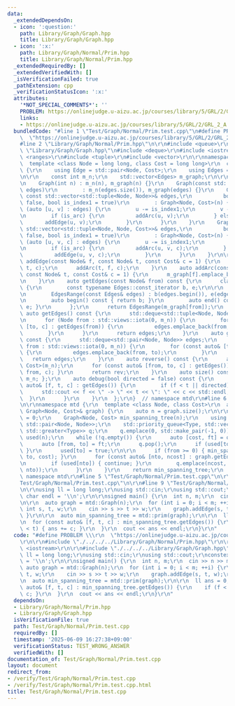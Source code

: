 ```yaml
---
data:
  _extendedDependsOn:
  - icon: ':question:'
    path: Library/Graph/Graph.hpp
    title: Library/Graph/Graph.hpp
  - icon: ':x:'
    path: Library/Graph/Normal/Prim.hpp
    title: Library/Graph/Normal/Prim.hpp
  _extendedRequiredBy: []
  _extendedVerifiedWith: []
  _isVerificationFailed: true
  _pathExtension: cpp
  _verificationStatusIcon: ':x:'
  attributes:
    '*NOT_SPECIAL_COMMENTS*': ''
    PROBLEM: https://onlinejudge.u-aizu.ac.jp/courses/library/5/GRL/2/GRL_2_A
    links:
    - https://onlinejudge.u-aizu.ac.jp/courses/library/5/GRL/2/GRL_2_A
  bundledCode: "#line 1 \"Test/Graph/Normal/Prim.test.cpp\"\n#define PROBLEM \\\r\n\
    \  \"https://onlinejudge.u-aizu.ac.jp/courses/library/5/GRL/2/GRL_2_A\"\r\n\r\n\
    #line 2 \"Library/Graph/Normal/Prim.hpp\"\n\r\n#include <queue>\r\n\r\n#line 2\
    \ \"Library/Graph/Graph.hpp\"\n#include <deque>\r\n#include <iostream>\r\n#include\
    \ <ranges>\r\n#include <tuple>\r\n#include <vector>\r\n\r\nnamespace mtd {\r\n\
    \  template <class Node = long long, class Cost = long long>\r\n  class Graph\
    \ {\r\n    using Edge = std::pair<Node, Cost>;\r\n    using Edges = std::vector<Edge>;\r\
    \n\r\n    const int m_n;\r\n    std::vector<Edges> m_graph;\r\n\r\n  public:\r\
    \n    Graph(int n) : m_n(n), m_graph(n) {}\r\n    Graph(const std::vector<Edges>&\
    \ edges)\r\n        : m_n(edges.size()), m_graph(edges) {}\r\n    Graph(int n,\
    \ const std::vector<std::tuple<Node, Node>>& edges,\r\n          bool is_arc =\
    \ false, bool is_index1 = true)\r\n        : Graph<Node, Cost>(n) {\r\n      for\
    \ (auto [u, v] : edges) {\r\n        u -= is_index1;\r\n        v -= is_index1;\r\
    \n        if (is_arc) {\r\n          addArc(u, v);\r\n        } else {\r\n   \
    \       addEdge(u, v);\r\n        }\r\n      }\r\n    }\r\n    Graph(int n, const\
    \ std::vector<std::tuple<Node, Node, Cost>>& edges,\r\n          bool is_arc =\
    \ false, bool is_index1 = true)\r\n        : Graph<Node, Cost>(n) {\r\n      for\
    \ (auto [u, v, c] : edges) {\r\n        u -= is_index1;\r\n        v -= is_index1;\r\
    \n        if (is_arc) {\r\n          addArc(u, v, c);\r\n        } else {\r\n\
    \          addEdge(u, v, c);\r\n        }\r\n      }\r\n    }\r\n\r\n    auto\
    \ addEdge(const Node& f, const Node& t, const Cost& c = 1) {\r\n      addArc(f,\
    \ t, c);\r\n      addArc(t, f, c);\r\n    }\r\n    auto addArc(const Node& f,\
    \ const Node& t, const Cost& c = 1) {\r\n      m_graph[f].emplace_back(t, c);\r\
    \n    }\r\n    auto getEdges(const Node& from) const {\r\n      class EdgesRange\
    \ {\r\n        const typename Edges::const_iterator b, e;\r\n\r\n      public:\r\
    \n        EdgesRange(const Edges& edges) : b(edges.begin()), e(edges.end()) {}\r\
    \n        auto begin() const { return b; }\r\n        auto end() const { return\
    \ e; }\r\n      };\r\n      return EdgesRange(m_graph[from]);\r\n    }\r\n   \
    \ auto getEdges() const {\r\n      std::deque<std::tuple<Node, Node, Cost>> edges;\r\
    \n      for (Node from : std::views::iota(0, m_n)) {\r\n        for (const auto&\
    \ [to, c] : getEdges(from)) {\r\n          edges.emplace_back(from, to, c);\r\n\
    \        }\r\n      }\r\n      return edges;\r\n    }\r\n    auto getEdgesExcludeCost()\
    \ const {\r\n      std::deque<std::pair<Node, Node>> edges;\r\n      for (Node\
    \ from : std::views::iota(0, m_n)) {\r\n        for (const auto& [to, _] : getEdges(from))\
    \ {\r\n          edges.emplace_back(from, to);\r\n        }\r\n      }\r\n   \
    \   return edges;\r\n    }\r\n    auto reverse() const {\r\n      auto rev = Graph<Node,\
    \ Cost>(m_n);\r\n      for (const auto& [from, to, c] : getEdges()) { rev.addArc(to,\
    \ from, c); }\r\n      return rev;\r\n    }\r\n    auto size() const { return\
    \ m_n; };\r\n    auto debug(bool directed = false) const {\r\n      for (const\
    \ auto& [f, t, c] : getEdges()) {\r\n        if (f < t || directed) {\r\n    \
    \      std::cout << f << \" -> \" << t << \": \" << c << std::endl;\r\n      \
    \  }\r\n      }\r\n    }\r\n  };\r\n}  // namespace mtd\r\n#line 6 \"Library/Graph/Normal/Prim.hpp\"\
    \n\r\nnamespace mtd {\r\n  template <class Node, class Cost>\r\n  auto prim(const\
    \ Graph<Node, Cost>& graph) {\r\n    auto n = graph.size();\r\n\r\n    Node root\
    \ = 0;\r\n    Graph<Node, Cost> min_spanning_tree(n);\r\n    using Type = std::pair<Cost,\
    \ std::pair<Node, Node>>;\r\n    std::priority_queue<Type, std::vector<Type>,\
    \ std::greater<Type>> q;\r\n    q.emplace(0, std::make_pair(-1, 0));\r\n    std::vector<bool>\
    \ used(n);\r\n    while (!q.empty()) {\r\n      auto [cost, ft] = q.top();\r\n\
    \      auto [from, to] = ft;\r\n      q.pop();\r\n      if (used[to]) { continue;\
    \ }\r\n      used[to] = true;\r\n\r\n      if (from >= 0) { min_spanning_tree.addEdgeUndirected(from,\
    \ to, cost); }\r\n      for (const auto& [nto, ncost] : graph.getEdges(to)) {\r\
    \n        if (used[nto]) { continue; }\r\n        q.emplace(ncost, std::make_pair(to,\
    \ nto));\r\n      }\r\n    }\r\n    return min_spanning_tree;\r\n  }\r\n}  //\
    \ namespace mtd\r\n#line 5 \"Test/Graph/Normal/Prim.test.cpp\"\n\r\n#line 7 \"\
    Test/Graph/Normal/Prim.test.cpp\"\n\r\n#line 9 \"Test/Graph/Normal/Prim.test.cpp\"\
    \n\r\nusing ll = long long;\r\nusing std::cin;\r\nusing std::cout;\r\nconstexpr\
    \ char endl = '\\n';\r\n\r\nsigned main() {\r\n  int n, m;\r\n  cin >> n >> m;\r\
    \n\r\n  auto graph = mtd::Graph(n);\r\n  for (int i = 0; i < m; ++i) {\r\n   \
    \ int s, t, w;\r\n    cin >> s >> t >> w;\r\n    graph.addEdge(s, t, w);\r\n \
    \ }\r\n\r\n  auto min_spanning_tree = mtd::prim(graph);\r\n\r\n  ll ans = 0;\r\
    \n  for (const auto& [f, t, c] : min_spanning_tree.getEdges()) {\r\n    if (f\
    \ < t) { ans += c; }\r\n  }\r\n  cout << ans << endl;\r\n}\r\n"
  code: "#define PROBLEM \\\r\n  \"https://onlinejudge.u-aizu.ac.jp/courses/library/5/GRL/2/GRL_2_A\"\
    \r\n\r\n#include \"./../../../Library/Graph/Normal/Prim.hpp\"\r\n\r\n#include\
    \ <iostream>\r\n\r\n#include \"./../../../Library/Graph/Graph.hpp\"\r\n\r\nusing\
    \ ll = long long;\r\nusing std::cin;\r\nusing std::cout;\r\nconstexpr char endl\
    \ = '\\n';\r\n\r\nsigned main() {\r\n  int n, m;\r\n  cin >> n >> m;\r\n\r\n \
    \ auto graph = mtd::Graph(n);\r\n  for (int i = 0; i < m; ++i) {\r\n    int s,\
    \ t, w;\r\n    cin >> s >> t >> w;\r\n    graph.addEdge(s, t, w);\r\n  }\r\n\r\
    \n  auto min_spanning_tree = mtd::prim(graph);\r\n\r\n  ll ans = 0;\r\n  for (const\
    \ auto& [f, t, c] : min_spanning_tree.getEdges()) {\r\n    if (f < t) { ans +=\
    \ c; }\r\n  }\r\n  cout << ans << endl;\r\n}\r\n"
  dependsOn:
  - Library/Graph/Normal/Prim.hpp
  - Library/Graph/Graph.hpp
  isVerificationFile: true
  path: Test/Graph/Normal/Prim.test.cpp
  requiredBy: []
  timestamp: '2025-06-09 16:27:38+09:00'
  verificationStatus: TEST_WRONG_ANSWER
  verifiedWith: []
documentation_of: Test/Graph/Normal/Prim.test.cpp
layout: document
redirect_from:
- /verify/Test/Graph/Normal/Prim.test.cpp
- /verify/Test/Graph/Normal/Prim.test.cpp.html
title: Test/Graph/Normal/Prim.test.cpp
---
```

